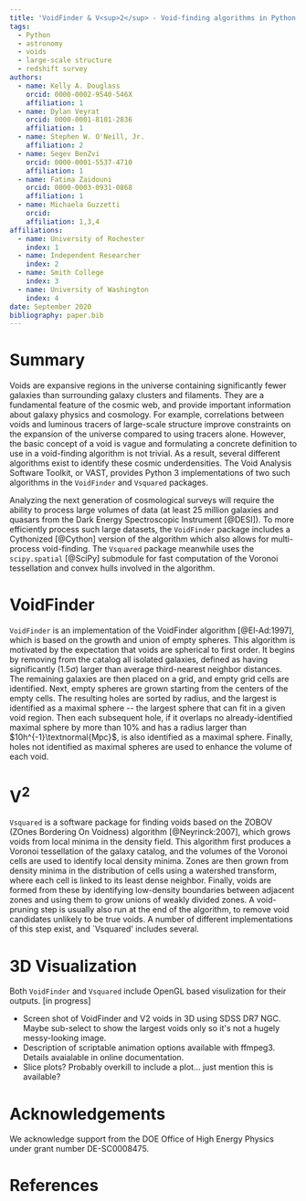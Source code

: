 ```yaml
---
title: 'VoidFinder & V<sup>2</sup> - Void-finding algorithms in Python 3'
tags:
  - Python
  - astronomy
  - voids
  - large-scale structure
  - redshift survey
authors:
  - name: Kelly A. Douglass
    orcid: 0000-0002-9540-546X
    affiliation: 1
  - name: Dylan Veyrat
    orcid: 0000-0001-8101-2836
    affiliation: 1
  - name: Stephen W. O'Neill, Jr.
    affiliation: 2
  - name: Segev BenZvi
    orcid: 0000-0001-5537-4710
    affiliation: 1
  - name: Fatima Zaidouni
    orcid: 0000-0003-0931-0868
    affiliation: 1
  - name: Michaela Guzzetti
    orcid:
    affiliation: 1,3,4
affiliations:
  - name: University of Rochester
    index: 1
  - name: Independent Researcher
    index: 2
  - name: Smith College
    index: 3
  - name: University of Washington
    index: 4
date: September 2020
bibliography: paper.bib
---
```



# Summary

Voids are expansive regions in the universe containing significantly fewer galaxies than surrounding galaxy clusters and filaments. They are a fundamental feature of the cosmic web, and provide important information about galaxy physics and cosmology. For example, correlations between voids and luminous tracers of large-scale structure improve constraints on the expansion of the universe compared to using tracers alone. However, the basic concept of a void is vague and formulating a concrete definition to use in a void-finding algorithm is not trivial. As a result, several different algorithms exist to identify these cosmic underdensities. The Void Analysis Software Toolkit, or VAST, provides Python 3 implementations of two such algorithms in the `VoidFinder` and `Vsquared` packages.

Analyzing the next generation of cosmological surveys will require the ability to process large volumes of data (at least 25 million galaxies and quasars from the Dark Energy Spectroscopic Instrument [@DESI]). To more efficiently process such large datasets, the `VoidFinder` package includes a Cythonized [@Cython] version of the algorithm which also allows for multi-process void-finding. The `Vsquared` package meanwhile uses the `scipy.spatial` [@SciPy] submodule for fast computation of the Voronoi tessellation and convex hulls involved in the algorithm.




# VoidFinder

`VoidFinder` is an implementation of the VoidFinder algorithm [@El-Ad:1997], which is based on the growth and union of empty spheres. This algorithm is motivated by the expectation that voids are spherical to first order. It begins by removing from the catalog all isolated galaxies, defined as having significantly ($1.5\sigma$) larger than average third-nearest neighbor distances. The remaining galaxies are then placed on a grid, and empty grid cells are identified. Next, empty spheres are grown starting from the centers of the empty cells. The resulting holes are sorted by radius, and the largest is identified as a maximal sphere -- the largest sphere that can fit in a given void region. Then each subsequent hole, if it overlaps no already-identified maximal sphere by more than 10\% and has a radius larger than $10h^{-1}\textnormal{Mpc}$, is also identified as a maximal sphere. Finally, holes not identified as maximal spheres are used to enhance the volume of each void.




# V<sup>2</sup>

`Vsquared` is a software package for finding voids based on the ZOBOV (ZOnes Bordering On Voidness) algorithm [@Neyrinck:2007], which grows voids from local minima in the density field. This algorithm first produces a Voronoi tessellation of the galaxy catalog, and the volumes of the Voronoi cells are used to identify local density minima. Zones are then grown from density minima in the distribution of cells using a watershed transform, where each cell is linked to its least dense neighbor. Finally, voids are formed from these by identifying low-density boundaries between adjacent zones and using them to grow unions of weakly divided zones. A void-pruning step is usually also run at the end of the algorithm, to remove void candidates unlikely to be true voids. A number of different implementations of this step exist, and `Vsquared' includes several.




# 3D Visualization

Both `VoidFinder` and `Vsquared` include OpenGL based visulization for their outputs. [in progress]
- Screen shot of VoidFinder and V2 voids in 3D using SDSS DR7 NGC. Maybe sub-select to show the largest voids only so it's not a hugely messy-looking image.
- Description of scriptable animation options available with ffmpeg3. Details avaialable in online documentation.
- Slice plots? Probably overkill to include a plot... just mention this is available?



# Acknowledgements

We acknowledge support from the DOE Office of High Energy Physics under grant number DE-SC0008475.




# References
